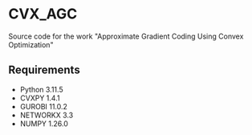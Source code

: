 # CVX_AGC
Source code for the work "Approximate Gradient Coding Using Convex Optimization" 


## Requirements

- Python 3.11.5
- CVXPY 1.4.1
- GUROBI 11.0.2
- NETWORKX 3.3
- NUMPY 1.26.0
